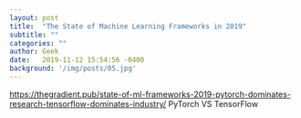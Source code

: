 ```yaml
---
layout: post
title:  "The State of Machine Learning Frameworks in 2019"
subtitle: ""
categories: ""
author: Geek
date:   2019-11-12 15:54:56 -0400
background: '/img/posts/05.jpg'
---
```

https://thegradient.pub/state-of-ml-frameworks-2019-pytorch-dominates-research-tensorflow-dominates-industry/
PyTorch VS TensorFlow

